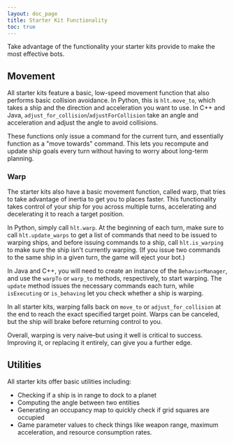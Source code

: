 ```yaml
---
layout: doc_page
title: Starter Kit Functionality
toc: true
---
```


Take advantage of the functionality your starter kits provide to make the most effective bots.

## Movement

All starter kits feature a basic, low-speed movement function that also performs basic collision avoidance. In Python, this is `hlt.move_to`, which takes a ship and the direction and acceleration you want to use. In C++ and Java, `adjust_for_collision`/`adjustForCollision` take an angle and acceleration and adjust the angle to avoid collisions.

These functions only issue a command for the current turn, and essentially function as a "move towards" command. This lets you recompute and update ship goals every turn without having to worry about long-term planning.

### Warp

The starter kits also have a basic movement function, called warp, that tries to take advantage of inertia to get you to places faster. This functionality takes control of your ship for you across multiple turns, accelerating and decelerating it to reach a target position.

In Python, simply call `hlt.warp`. At the beginning of each turn, make sure to call `hlt.update_warps` to get a list of commands that need to be issued to warping ships, and before issuing commands to a ship, call `hlt.is_warping` to make sure the ship isn't currently warping. (If you issue two commands to the same ship in a given turn, the game will eject your bot.)

In Java and C++, you will need to create an instance of the `BehaviorManager`, and use the `warpTo` or `warp_to` methods, respectively, to start warping. The `update` method issues the necessary commands each turn, while `isExecuting` or `is_behaving` let you check whether a ship is warping.

In all starter kits, warping falls back on `move_to` or `adjust_for_collision` at the end to reach the exact specified target point. Warps can be canceled, but the ship will brake before returning control to you.

Overall, warping is very naive–but using it well is critical to success. Improving it, or replacing it entirely, can give you a further edge.

## Utilities

All starter kits offer basic utilities including:

- Checking if a ship is in range to dock to a planet
- Computing the angle between two entities
- Generating an occupancy map to quickly check if grid squares are occupied
- Game parameter values to check things like weapon range, maximum acceleration, and resource consumption rates.